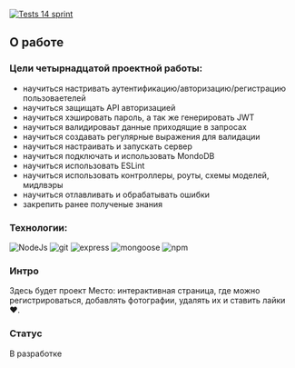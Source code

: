 [![Tests 14 sprint](https://github.com/BeellCranel/express-mesto-gha/actions/workflows/tests-14-sprint.yml/badge.svg)](https://github.com/BeellCranel/express-mesto-gha/actions/workflows/tests-14-sprint.yml)

## О работе

### Цели четырнадцатой проектной работы:

- научиться настривать аутентификацию/авторизацию/регистрацию пользоваетелей
- научиться защищать API авторизацией
- научиться хэшировать пароль, а так же генерировать JWT
- научиться валидироваьт данные приходящие в запросах
- научиться создавать регулярные выражения для валидации
- научиться настраивать и запускать сервер
- научиться подключать и использовать MondoDB
- научиться использовать ESLint
- научиться использовать контроллеры, роуты, схемы моделей, мидлвэры
- научиться отлавливать и обрабатывать ошибки
- закрепить ранее полученые знания

### Технологии:

![NodeJs](https://img.shields.io/badge/-Node.js-090909?style=flat&logo=node.js)
![git](https://img.shields.io/badge/-git-090909?style=flat&logo=git)
![express](https://img.shields.io/badge/-express-090909?style=flat&logo=express)
![mongoose](https://img.shields.io/badge/-mongoose-090909?style=flat&logo=mongodb)
![npm](https://img.shields.io/badge/-npm-090909?style=flat&logo=npm)

### Интро

Здесь будет проект Место: интерактивная страница, где можно регистрироваться, добавлять фотографии, удалять их и ставить лайки ❤️.

### Статус

В разработке

